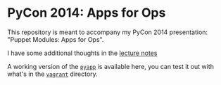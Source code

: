 PyCon 2014: Apps for Ops
========================

This repository is meant to accompany my PyCon 2014 presentation: "Puppet Modules: Apps for Ops".

I have some additional thoughts in the [lecture notes](lecture_notes.md)

A working version of the [`pyapp`](pyapp/manifests/init.pp) is available here, you can test
it out with what's in the [`vagrant`](vagrant/README.md) directory.
